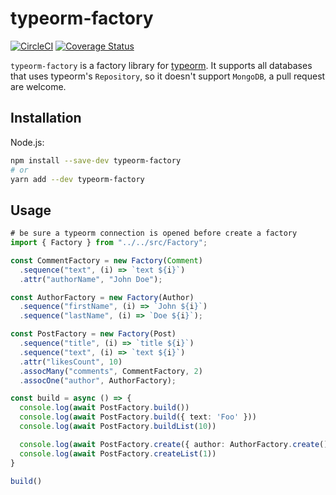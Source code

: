 # typeorm-factory

[![CircleCI](https://circleci.com/gh/antonversal/typeorm-factory/tree/master.svg?style=svg)](https://circleci.com/gh/antonversal/typeorm-factory/tree/master)
[![Coverage Status](https://coveralls.io/repos/github/antonversal/typeorm-factory/badge.svg?branch=master)](https://coveralls.io/github/antonversal/typeorm-factory?branch=master)

`typeorm-factory` is a factory library for [typeorm](https://github.com/typeorm/typeorm). It supports all databases that uses typeorm's `Repository`, so it doesn't support `MongoDB`, a pull request are welcome.

## Installation

Node.js:

```bash
npm install --save-dev typeorm-factory
# or
yarn add --dev typeorm-factory
```

## Usage

```typescript
# be sure a typeorm connection is opened before create a factory
import { Factory } from "../../src/Factory";

const CommentFactory = new Factory(Comment)
  .sequence("text", (i) => `text ${i}`)
  .attr("authorName", "John Doe");

const AuthorFactory = new Factory(Author)
  .sequence("firstName", (i) => `John ${i}`)
  .sequence("lastName", (i) => `Doe ${i}`);

const PostFactory = new Factory(Post)
  .sequence("title", (i) => `title ${i}`)
  .sequence("text", (i) => `text ${i}`)
  .attr("likesCount", 10)
  .assocMany("comments", CommentFactory, 2)
  .assocOne("author", AuthorFactory);

const build = async () => {
  console.log(await PostFactory.build())
  console.log(await PostFactory.build({ text: 'Foo' }))
  console.log(await PostFactory.buildList(10))

  console.log(await PostFactory.create({ author: AuthorFactory.create() }))
  console.log(await PostFactory.createList(1))
}

build()
```

